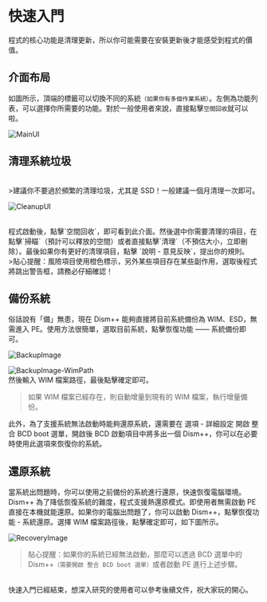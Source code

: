 # 快速入門
程式的核心功能是清理更新，所以你可能需要在安裝更新後才能感受到程式的價值。

## 介面布局
如圖所示，頂端的標籤可以切換不同的系統`（如果你有多個作業系統）`。左側為功能列表，可以選擇你所需要的功能。對於一般使用者來說，直接點擊`空間回收`就可以啦。

![MainUI](../amWiki/images/MainUI.png)

## 清理系統垃圾
<br>
>建議你不要過於頻繁的清理垃圾，尤其是 SSD！一般建議一個月清理一次即可。

![CleanupUI](../amWiki/images/CleanupUI.png)

<br>
程式啟動後，點擊`空間回收`，即可看到此介面。然後選中你需要清理的項目，在點擊`掃瞄`（預計可以釋放的空間）或者直接點擊`清理`（不預估大小，立即刪除）。最後如果你有更好的清理項目，點擊 `說明 - 意見反映`，提出你的規則。

<br>
>貼心提醒：風險項目使用橙色標示，另外某些項目存在某些副作用，選取後程式將跳出警告框，請務必仔細確認！

## 備份系統
俗話說有「備」無患，現在 Dism++ 能夠直接將目前系統備份為 WIM、ESD，無需進入 PE。使用方法很簡單，選取目前系統，點擊恢復功能 —— 系統備份即可。

![BackupImage](../amWiki/images/BackupImage.png)

![BackupImage-WimPath](../amWiki/images/BackupImage-WimPath.png)
<br>然後輸入 WIM 檔案路徑，最後點擊確定即可。
>如果 WIM 檔案已經存在，則自動增量到現有的 WIM 檔案，執行增量備份。

此外，為了支援系統無法啟動時能夠還原系統，還需要在 選項 - 詳細設定 開啟 整合 BCD boot 選單，開啟後 BCD 啟動項目中將多出一個 Dism++，你可以在必要時使用此選項來恢復你的系統。

## 還原系統
當系統出問題時，你可以使用之前備份的系統進行還原，快速恢復電腦環境。Dism++ 為了降低恢復系統的難度，程式支援熱還原模式。即使用者無需啟動 PE 直接在本機就能還原。如果你的電腦出問題了，你可以啟動 Dism++，點擊恢復功能 -
系統還原。選擇 WIM 檔案路徑後，點擊確定即可，如下圖所示。

![RecoveryImage](../amWiki/images/RecoveryImage.png)

>貼心提醒：如果你的系統已經無法啟動，那麼可以透過 BCD 選單中的 Dism++`（需要開啟 整合 BCD boot 選單）`或者啟動 PE 進行上述步驟。

<br>快速入門已經結束，想深入研究的使用者可以參考後續文件，祝大家玩的開心。
